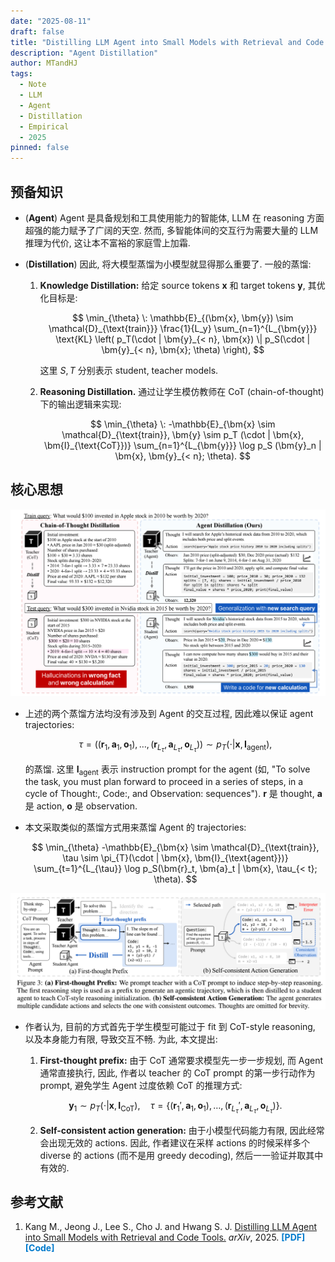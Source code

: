```yaml
---
date: "2025-08-11"
draft: false
title: "Distilling LLM Agent into Small Models with Retrieval and Code Tools"
description: "Agent Distillation"
author: MTandHJ
tags:
  - Note
  - LLM
  - Agent
  - Distillation
  - Empirical
  - 2025
pinned: false
---
```



## 预备知识

- (**Agent**) Agent 是具备规划和工具使用能力的智能体, LLM 在 reasoning 方面超强的能力赋予了广阔的天空. 然而, 多智能体间的交互行为需要大量的 LLM 推理为代价, 这让本不富裕的家庭雪上加霜.

- (**Distillation**) 因此, 将大模型蒸馏为小模型就显得那么重要了. 一般的蒸馏:
    1. **Knowledge Distillation:** 给定 source tokens $\bm{x}$ 和 target tokens $\bm{y}$, 其优化目标是:

        $$
        \min_{\theta} \:
        \mathbb{E}_{(\bm{x}, \bm{y}) \sim \mathcal{D}_{\text{train}}} \frac{1}{L_y}  \sum_{n=1}^{L_{\bm{y}}} \text{KL}
        \left(
            p_T(\cdot | \bm{y}_{< n}, \bm{x}) 
            \| p_S(\cdot | \bm{y}_{< n}, \bm{x}; \theta)
        \right),
        $$

        这里 $S, T$ 分别表示 student, teacher models.

    2. **Reasoning Distillation.** 通过让学生模仿教师在 CoT (chain-of-thought) 下的输出逻辑来实现:

        $$
        \min_{\theta} \:
        -\mathbb{E}_{\bm{x} \sim \mathcal{D}_{\text{train}}, \bm{y} \sim p_T (\cdot | \bm{x}, \bm{I}_{\text{CoT}})}
        \sum_{n=1}^{L_{\bm{y}}} \log p_S (\bm{y}_n | \bm{x}, \bm{y}_{< n}; \theta).
        $$
    
## 核心思想

![20250811173657](https://raw.githubusercontent.com/MTandHJ/blog_source/master/images/20250811173657.png)

- 上述的两个蒸馏方法均没有涉及到 Agent 的交互过程, 因此难以保证 agent trajectories:

    $$
    \tau = (
        (\bm{r}_1, \bm{a}_1, \bm{o}_1), \ldots, 
        (\bm{r}_{L_{\tau}}, \bm{a}_{L_{\tau}}, \bm{o}_{L_{\tau}})
    ) \sim p_T (\cdot| \bm{x}, \bm{I}_{\text{agent}}),
    $$

    的蒸馏. 这里 $\bm{I}_{\text{agent}}$ 表示 instruction prompt for the agent (如, "To solve the task, you must plan forward to proceed in a series of steps, in a cycle of Thought:, Code:, and Observation: sequences"). $\bm{r}$ 是 thought, $\bm{a}$ 是 action, $\bm{o}$ 是 observation.

- 本文采取类似的蒸馏方式用来蒸馏 Agent 的 trajectories:

    $$
    \min_{\theta}
    -\mathbb{E}_{\bm{x} \sim \mathcal{D}_{\text{train}}, \tau \sim \pi_{T}(\cdot | \bm{x}, \bm{I}_{\text{agent}})} \sum_{t=1}^{L_{\tau}} \log p_S(\bm{r}_t, \bm{a}_t | \bm{x}, \tau_{< t}; \theta).
    $$

![20250811174725](https://raw.githubusercontent.com/MTandHJ/blog_source/master/images/20250811174725.png)

- 作者认为, 目前的方式首先于学生模型可能过于 fit 到 CoT-style reasoning, 以及本身能力有限, 导致交互不畅. 为此, 本文提出:

    1. **First-thought prefix:** 由于 CoT 通常要求模型先一步一步规划, 而 Agent 通常直接执行, 因此, 作者以 teacher 的 CoT prompt 的第一步行动作为 prompt, 避免学生 Agent 过度依赖 CoT 的推理方式:

    $$
    \bm{y}_1 \sim p_T (\cdot | \bm{x}, \bm{I}_{\text{CoT}}), \quad
    \tau = \{
        (
            \bm{r}_1', \bm{a}_1, \bm{o}_1), \ldots,
            (\bm{r}_{L_{\tau}}', \bm{a}_{L_{\tau}}, \bm{o}_{L_{\tau}}
        )
    \}.
    $$

    2. **Self-consistent action generation:** 由于小模型代码能力有限, 因此经常会出现无效的 actions. 因此, 作者建议在采样 actions 的时候采样多个 diverse 的 actions (而不是用 greedy decoding), 然后一一验证并取其中有效的.

## 参考文献

<ol class="reference">
  <li>
    Kang M., Jeong J., Lee S., Cho J. and Hwang S. J.
    <u>Distilling LLM Agent into Small Models with Retrieval and Code Tools.</u>
    <i>arXiv</i>, 2025.
    <a href="http://arxiv.org/abs/2505.17612" style="color: #007acc; font-weight: bold; text-decoration: none;">[PDF]</a>
    <a href="https://github.com/Nardien/agent-distillation" style="color: #007acc; font-weight: bold; text-decoration: none;">[Code]</a>
  </li>
  <!-- 添加更多文献条目 -->
</ol>


